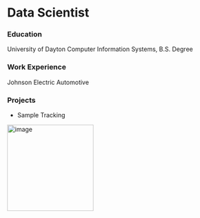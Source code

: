 # Data Scientist

### Education
University of Dayton
Computer Information Systems, B.S. Degree

### Work Experience
Johnson Electric Automotive

### Projects
- Sample Tracking
<img width="200" alt="image" src="https://github.com/user-attachments/assets/269b5d3f-a98d-4495-9588-eb325467a402" />

